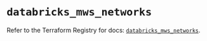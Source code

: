 # `databricks_mws_networks`

Refer to the Terraform Registry for docs: [`databricks_mws_networks`](https://registry.terraform.io/providers/databricks/databricks/1.77.0/docs/resources/mws_networks).
